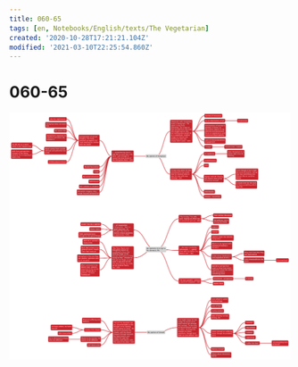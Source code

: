 ```yaml
---
title: 060-65
tags: [en, Notebooks/English/texts/The Vegetarian]
created: '2020-10-28T17:21:21.104Z'
modified: '2021-03-10T22:25:54.860Z'
---
```


# 060-65
![pages 60-70](../maps/060-70.svg)
